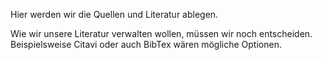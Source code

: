 Hier werden wir die Quellen und Literatur ablegen.

Wie wir unsere Literatur verwalten wollen, müssen wir noch entscheiden. Beispielsweise Citavi oder auch BibTex wären mögliche Optionen.